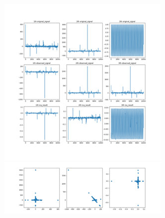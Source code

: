 <img src="https://github.com/mrkmakr/ICA_practice/blob/master/signal_and_ica_result.png" alt="a" title="a">

<img src="https://github.com/mrkmakr/ICA_practice/blob/master/remove_higher_order_corr.png" alt="a" title="a">